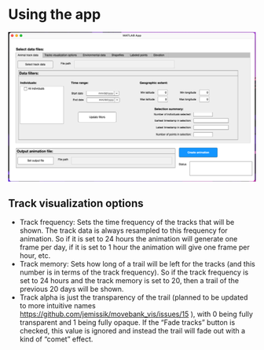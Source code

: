 # Using the app

![app gui](images/app_screenshot.png)
## Track visualization options

- Track frequency: Sets the time frequency of the tracks that will be shown. The track data is always resampled to this frequency for animation. So if it is set to 24 hours the animation will generate one frame per day, if it is set to 1 hour the animation will give one frame per hour, etc.
- Track memory: Sets how long of a trail will be left for the tracks (and this number is in terms of the track frequency). So if the track frequency is set to 24 hours and the track memory is set to 20, then a trail of the previous 20 days will be shown.
- Track alpha is just the transparency of the trail (planned to be updated to more intuitive names https://github.com/jemissik/movebank_vis/issues/15 ), with 0 being fully transparent and 1 being fully opaque. If the “Fade tracks” button is checked, this value is ignored and instead the trail will fade out with a kind of “comet” effect.